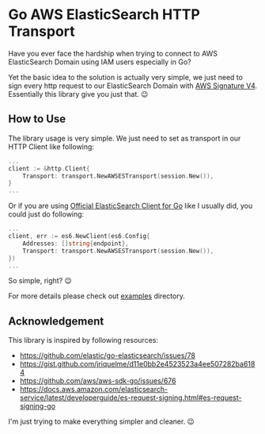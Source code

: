 # Go AWS ElasticSearch HTTP Transport

Have you ever face the hardship when trying to connect to AWS ElasticSearch Domain using IAM users especially in Go?

Yet the basic idea to the solution is actually very simple, we just need to sign every http request to our ElasticSearch Domain with [AWS Signature V4](https://docs.aws.amazon.com/general/latest/gr/signature-version-4.html). Essentially this library give you just that. 😉

## How to Use

The library usage is very simple. We just need to set as transport in our HTTP Client like following:

```go
...
client := &http.Client{
    Transport: transport.NewAWSESTransport(session.New()),
}
...
```

Or if you are using [Official ElasticSearch Client for Go](https://github.com/elastic/go-elasticsearch) like I usually did, you could just do following:

```go
...
client, err := es6.NewClient(es6.Config{
    Addresses: []string{endpoint},
    Transport: transport.NewAWSESTransport(session.New()),
})
...
```

So simple, right? 😉

For more details please check out [examples](./examples/) directory.

## Acknowledgement

This library is inspired by following resources:

- https://github.com/elastic/go-elasticsearch/issues/78
- https://gist.github.com/jriquelme/d11e0bb2e4523523a4ee507282ba6184
- https://github.com/aws/aws-sdk-go/issues/676
- https://docs.aws.amazon.com/elasticsearch-service/latest/developerguide/es-request-signing.html#es-request-signing-go

I'm just trying to make everything simpler and cleaner. 😉
